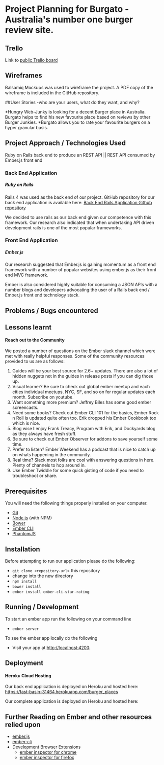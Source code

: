 # Project Planning for Burgato - Australia's number one burger review site.

## Trello

Link to [public Trello board](https://trello.com/b/kmA27OO5/project-three-wdi7)

## Wireframes
Balsamiq Mockups was used to wireframe the project. A PDF copy of the wireframe is included in the GitHub repository.


##User Stories -who are your users, what do they want, and why?

*Hungry Web-Junky is looking for a decent Burger place in Australia. Burgato helps to find his new favourite place based on reviews by other Burger Junkies.
*Burgato allows you to rate your favourite burgers on a hyper granular basis.

## Project Approach /  Technologies Used

Ruby on Rails back end to produce an REST API || REST API consumed by Ember.js front end

### Back End Application

##### Ruby on Rails
Rails 4 was used as the back end of our project. GitHub repository for our back end application is available here:
[Back End Rails Application Github repository](https://github.com/Yogibeer2001/Burgato)

We decided to use rails as our back end given our competence with this framework. Our research also indicated that when undertaking API driven development rails is one of the most popular frameworks.

### Front End Application

##### Ember.js

Our research suggested that Ember.js is gaining momentum as a front end framework with a number of popular websites using ember.js as their front end MVC framework.

Ember is also considered highly suitable for consuming a JSON APIs with a number blogs and developers advocating the user of a Rails back end / Ember.js front end technology stack.

## Problems / Bugs encountered



## Lessons learnt

#### Reach out to the Community

We posted a number of questions on the Ember slack channel which were met with really helpful responses. Some of the community resources provided to us are as follows:

1. Guides will be your best source for 2.6+ updates. There are also a lot of hidden nuggets not in the guides in release posts if you can dig those up.
2. Visual learner? Be sure to check out global ember meetup and each cities individual meetups, NYC, SF, and so on for regular updates each month. Subscribe on youtube.
3. Want something more premium? Jeffrey Biles has some good ember screencasts.
4. Need some books? Check out Ember CLI 101 for the basics, Ember Rock n Roll is updated quite often too. Erik dropped his Ember Cookbook too which is nice.
5. Blog wise I enjoy Frank Treacy, Program with Erik, and Dockyards blog as they always have fresh stuff.
6. Be sure to check out Ember Observer for addons to save yourself some time.
7. Prefer to listen? Ember Weekend has a podcast that is nice to catch up on whats happening in the community.
8. Real time? Slack most folks are cool with answering questions in here. Plenty of channels to hop around in.
9. Use Ember Twiddle for some quick gisting of code if you need to troubleshoot or share.


## Prerequisites

You will need the following things properly installed on your computer.

* [Git](http://git-scm.com/)
* [Node.js](http://nodejs.org/) (with NPM)
* [Bower](http://bower.io/)
* [Ember CLI](http://ember-cli.com/)
* [PhantomJS](http://phantomjs.org/)

## Installation

Before attempting to run our application please do the following:

* `git clone <repository-url>` this repository
* change into the new directory
* `npm install`
* `bower install`
* `ember install ember-cli-star-rating`

## Running / Development

To start an ember app run the following on your command line
* `ember server`

To see the ember app locally do the following
* Visit your app at [http://localhost:4200](http://localhost:4200).

## Deployment

#### Heroku Cloud Hosting

Our back end application is deployed on Heroku and hosted here:
<https://fast-basin-31464.herokuapp.com/burger_places>

Our complete application is deployed on Heroku and hosted here:


## Further Reading on Ember and other resources relied upon

* [ember.js](http://emberjs.com/)
* [ember-cli](http://ember-cli.com/)
* Development Browser Extensions
  * [ember inspector for chrome](https://chrome.google.com/webstore/detail/ember-inspector/bmdblncegkenkacieihfhpjfppoconhi)
  * [ember inspector for firefox](https://addons.mozilla.org/en-US/firefox/addon/ember-inspector/)
